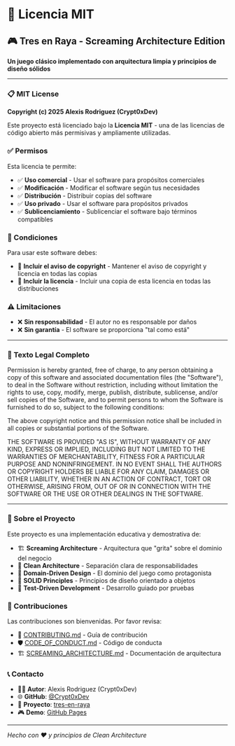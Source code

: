 # 📜 Licencia MIT

## 🎮 Tres en Raya - Screaming Architecture Edition

**Un juego clásico implementado con arquitectura limpia y principios de diseño sólidos**

---

### 📋 MIT License

**Copyright (c) 2025 Alexis Rodriguez (Crypt0xDev)**

Este proyecto está licenciado bajo la **Licencia MIT** - una de las licencias de código abierto más permisivas y ampliamente utilizadas.

### ✅ Permisos

Esta licencia te permite:

- ✅ **Uso comercial** - Usar el software para propósitos comerciales
- ✅ **Modificación** - Modificar el software según tus necesidades
- ✅ **Distribución** - Distribuir copias del software
- ✅ **Uso privado** - Usar el software para propósitos privados
- ✅ **Sublicenciamiento** - Sublicenciar el software bajo términos compatibles

### 📝 Condiciones

Para usar este software debes:

- 📄 **Incluir el aviso de copyright** - Mantener el aviso de copyright y licencia en todas las copias
- 📄 **Incluir la licencia** - Incluir una copia de esta licencia en todas las distribuciones

### ⚠️ Limitaciones

- ❌ **Sin responsabilidad** - El autor no es responsable por daños
- ❌ **Sin garantía** - El software se proporciona "tal como está"

---

### 📜 Texto Legal Completo

Permission is hereby granted, free of charge, to any person obtaining a copy
of this software and associated documentation files (the "Software"), to deal
in the Software without restriction, including without limitation the rights
to use, copy, modify, merge, publish, distribute, sublicense, and/or sell
copies of the Software, and to permit persons to whom the Software is
furnished to do so, subject to the following conditions:

The above copyright notice and this permission notice shall be included in all
copies or substantial portions of the Software.

THE SOFTWARE IS PROVIDED "AS IS", WITHOUT WARRANTY OF ANY KIND, EXPRESS OR
IMPLIED, INCLUDING BUT NOT LIMITED TO THE WARRANTIES OF MERCHANTABILITY,
FITNESS FOR A PARTICULAR PURPOSE AND NONINFRINGEMENT. IN NO EVENT SHALL THE
AUTHORS OR COPYRIGHT HOLDERS BE LIABLE FOR ANY CLAIM, DAMAGES OR OTHER
LIABILITY, WHETHER IN AN ACTION OF CONTRACT, TORT OR OTHERWISE, ARISING FROM,
OUT OF OR IN CONNECTION WITH THE SOFTWARE OR THE USE OR OTHER DEALINGS IN THE
SOFTWARE.

---

### 🌟 Sobre el Proyecto

Este proyecto es una implementación educativa y demostrativa de:

- 🏗️ **Screaming Architecture** - Arquitectura que "grita" sobre el dominio del negocio
- 🧩 **Clean Architecture** - Separación clara de responsabilidades
- 🎯 **Domain-Driven Design** - El dominio del juego como protagonista
- 🔄 **SOLID Principles** - Principios de diseño orientado a objetos
- 🧪 **Test-Driven Development** - Desarrollo guiado por pruebas

### 🤝 Contribuciones

Las contribuciones son bienvenidas. Por favor revisa:

- 📖 [CONTRIBUTING.md](docs/CONTRIBUTING.md) - Guía de contribución
- 🛡️ [CODE_OF_CONDUCT.md](docs/CODE_OF_CONDUCT.md) - Código de conducta
- 🏗️ [SCREAMING_ARCHITECTURE.md](docs/SCREAMING_ARCHITECTURE.md) - Documentación de arquitectura

### 📞 Contacto

- 👨‍💻 **Autor**: Alexis Rodriguez (Crypt0xDev)
- 🌐 **GitHub**: [@Crypt0xDev](https://github.com/Crypt0xDev)
- 📧 **Proyecto**: [tres-en-raya](https://github.com/Crypt0xDev/tres-en-raya)
- 🎮 **Demo**: [GitHub Pages](https://crypt0xdev.github.io/tres-en-raya/)

---

*Hecho con ❤️ y principios de Clean Architecture*
